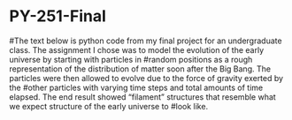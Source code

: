 # PY-251-Final

#The text below is python code from my final project for an undergraduate class. The assignment I chose was to model the evolution of the early universe by starting with particles in 
#random positions as a rough representation of the distribution of matter soon after the Big Bang. The particles were then allowed to evolve due to the force of gravity exerted by the 
#other particles with varying time steps and total amounts of time elapsed. The end result showed “filament” structures that resemble what we expect structure of the early universe to 
#look like.
